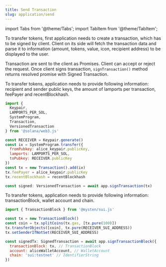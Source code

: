 ```yaml
---
title: Send Transaction
slug: application/send
---
```


import Tabs from '@theme/Tabs';
import TabItem from '@theme/TabItem';

To transfer tokens, first application needs to create a transaction, which has to be signed by client.
Client on its side will fetch the transaction data and parse it to information (amount, tokens, value, icon, recipient address) to be displayed to the user.

Transaction are sent to the client as Promises. Client can accept or reject the request. Once client signs transaction, `signTransaction()` method returns resolved promise with Signed Transaction.

<Tabs>
<TabItem value="Solana" label="Solana">
  To transfer tokens, application needs to provide following information:
  recipient and sender public keys, the amount of lamports per transaction, feePayer and recentBlockhash.

```js
import {
  Keypair,
  LAMPORTS_PER_SOL,
  SystemProgram,
  Transaction,
  VersionedTransaction
} from '@solana/web3.js'

const RECEIVER = Keypair.generate()
const ix = SystemProgram.transfer({
  fromPubkey: alice_keypair.publicKey,
  lamports: LAMPORTS_PER_SOL,
  toPubkey: RECEIVER.publicKey
})
const tx = new Transaction().add(ix)
tx.feePayer = alice_keypair.publicKey
tx.recentBlockhash = recentBlockhash

const signed: VersionedTransaction = await app.signTransaction(tx)
```

</TabItem>

<TabItem value="SUI" label="SUI">
  To transfer tokens, application needs to provide following information: transactionBlock, wallet account and chain.

```js
import { TransactionBlock } from '@mysten/sui.js'

const tx = new TransactionBlock()
const coin = tx.splitCoins(tx.gas, [tx.pure(100)])
tx.transferObjects([coin], tx.pure(RECEIVER_SUI_ADDRESS))
tx.setSenderIfNotSet(RECEIVER_SUI_ADDRESS)

const signedTx: SignedTransaction = await app.signTransactionBlock({
  transactionBlock: tx, // TransactionBlock
  account: aliceWalletAccount, // WalletAccount
  chain: 'sui:testnet' // IdentifierString
})
```

</TabItem>
</Tabs>
